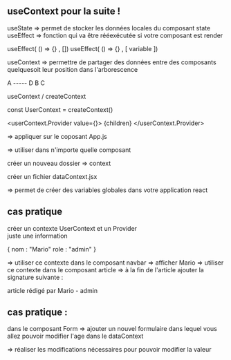 ## useContext pour la suite !

useState => permet de stocker les données locales du composant 
state
useEffect 
=> fonction qui va être rééexécutée si votre composant est render 

useEffect( () => {} , [])
useEffect( () => {} , [ variable ])

useContext => permettre de partager des données entre des composants quelquesoit leur position dans l'arborescence

<Parent>
    <Enfant props="valeurs" />
</Parent>  

A ----- D
 B
  C

useContext / createContext 

const UserContext = createContext()

<userContext.Provider value={}>
{children}
</userContext.Provider>

=> appliquer sur le coposant App.js 

=> utiliser dans n'importe quelle composant 

créer un nouveau dossier => context

créer un fichier dataContext.jsx

=> permet de créer des variables globales dans votre application react 


## cas pratique 

créer un contexte UserContext et un Provider  
juste une information

{
    nom : "Mario"
    role : "admin"
}

=> utiliser ce contexte dans le composant navbar => afficher Mario
=> utiliser ce contexte dans le composant article => à la fin de l'article ajouter la signature suivante : <p>article rédigé par Mario - admin </p>

## cas pratique : 

dans le composant Form => ajouter un nouvel formulaire dans lequel vous allez pouvoir modifier l'age dans le dataContext 

=> réaliser les modifications nécessaires pour pouvoir modifier la valeur 






